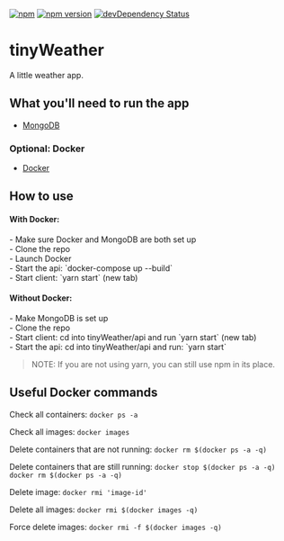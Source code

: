 [![npm](https://img.shields.io/npm/v/npm.svg?maxAge=2592000)]()
[![npm version](https://badge.fury.io/js/express.svg)](https://badge.fury.io/js/express)
[![devDependency Status](https://david-dm.org/dandeller/scaffold/dev-status.svg)](https://david-dm.org/dwyl/esta#info=devDependencies)

# tinyWeather
A little weather app.

<h2>What you'll need to run the app</h2>
<ul>
  <li><a href='https://www.mongodb.com/'>MongoDB</a></li>
</ul>
<h3>Optional: Docker</h3>
<ul>
  <li><a href='https://docs.docker.com/desktop/'>Docker</a></li>
</ul> 

<h2>How to use</h2>
<h4>With Docker:</h4>
  - Make sure Docker and MongoDB are both set up<br />
  - Clone the repo<br />
  - Launch Docker<br />
  - Start the api: `docker-compose up --build`<br />
  - Start client: `yarn start` (new tab)<br />

<h4>Without Docker:</h4>
  - Make MongoDB is set up<br />
  - Clone the repo<br />
  - Start client: cd into tinyWeather/api and run `yarn start` (new tab)<br />
  - Start the api: cd into tinyWeather/api and run: `yarn start`<br />
  
> NOTE: If you are not using yarn, you can still use npm in its place.

<h2>Useful Docker commands</h2>

Check all containers: `docker ps -a`

Check all images: `docker images`

Delete containers that are not running: `docker rm $(docker ps -a -q)`

Delete containers that are still running: `docker stop $(docker ps -a -q) docker rm $(docker ps -a -q)`

Delete image: `docker rmi 'image-id'`

Delete all images: `docker rmi $(docker images -q)`

Force delete images: `docker rmi -f $(docker images -q)`
